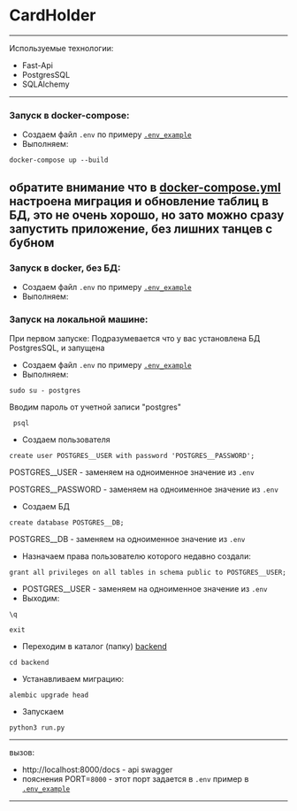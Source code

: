 # CardHolder

______
Используемые технологии:

- Fast-Api
- PostgresSQL
- SQLAlchemy

____

### Запуск в docker-compose:

- Создаем файл `.env` по примеру [`.env_example`](.env_example)
- Выполняем:

```commandline
docker-compose up --build 
```

обратите внимание что в [docker-compose.yml](docker-compose.yml) настроена миграция и обновление таблиц в БД, это не
очень хорошо, но зато можно сразу запустить приложение, без лишних танцев с бубном
---



### Запуск в docker, без БД:

- Создаем файл `.env` по примеру [`.env_example`](.env_example)
- Выполняем:

### Запуск на локальной машине:

При первом запуске:
Подразумевается что у вас установлена БД PostgresSQL, и запущена

- Создаем файл `.env` по примеру [`.env_example`](.env_example)
- Выполняем:
 ```commandline
sudo su - postgres
```

  Вводим пароль от учетной записи "postgres"

```commandline
 psql
 ```
- Создаем пользователя

```commandline
create user POSTGRES__USER with password 'POSTGRES__PASSWORD';
```
  POSTGRES__USER - заменяем на одноименное значение из `.env`
  
  POSTGRES__PASSWORD - заменяем на одноименное значение из `.env`
- Создаем БД

```commandline
create database POSTGRES__DB;
```
POSTGRES__DB - заменяем на одноименное значение из `.env`
- Назначаем права пользователю которого недавно создали:
```commandline
grant all privileges on all tables in schema public to POSTGRES__USER;
```
- POSTGRES__USER - заменяем на одноименное значение из `.env`
- Выходим:
```commandline
\q
```
```commandline
exit
```
- Переходим в каталог (папку) [backend](backend)

```commandline
cd backend
```
- Устанавливаем миграцию:
```commandline
alembic upgrade head
```
- Запускаем
```commandline
python3 run.py
```  
___

вызов:

- http://localhost:8000/docs - api swagger
- пояснения PORT=`8000` - этот порт задается в `.env` пример в [`.env_example`](.env_example)

_____
